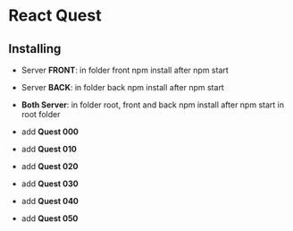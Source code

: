 # **React Quest**

## Installing
* Server **FRONT**: in folder front npm install after npm start
* Server **BACK**: in folder back npm install after npm start
* **Both Server**: in folder root, front and back npm install after npm start in root folder

* add **Quest 000**

* add **Quest 010**

* add **Quest 020**

* add **Quest 030**

* add **Quest 040**

* add **Quest 050**
